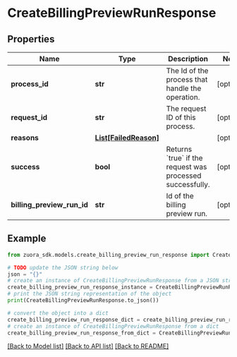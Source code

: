 # CreateBillingPreviewRunResponse


## Properties

Name | Type | Description | Notes
------------ | ------------- | ------------- | -------------
**process_id** | **str** | The Id of the process that handle the operation.  | [optional] 
**request_id** | **str** | The request ID of this process.  | [optional] 
**reasons** | [**List[FailedReason]**](FailedReason.md) |  | [optional] 
**success** | **bool** | Returns &#x60;true&#x60; if the request was processed successfully.  | [optional] 
**billing_preview_run_id** | **str** | Id of the billing preview run.  | [optional] 

## Example

```python
from zuora_sdk.models.create_billing_preview_run_response import CreateBillingPreviewRunResponse

# TODO update the JSON string below
json = "{}"
# create an instance of CreateBillingPreviewRunResponse from a JSON string
create_billing_preview_run_response_instance = CreateBillingPreviewRunResponse.from_json(json)
# print the JSON string representation of the object
print(CreateBillingPreviewRunResponse.to_json())

# convert the object into a dict
create_billing_preview_run_response_dict = create_billing_preview_run_response_instance.to_dict()
# create an instance of CreateBillingPreviewRunResponse from a dict
create_billing_preview_run_response_from_dict = CreateBillingPreviewRunResponse.from_dict(create_billing_preview_run_response_dict)
```
[[Back to Model list]](../README.md#documentation-for-models) [[Back to API list]](../README.md#documentation-for-api-endpoints) [[Back to README]](../README.md)


